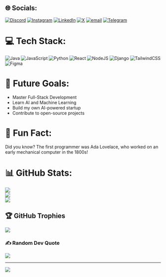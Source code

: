 ## 🌐 Socials:
[![Discord](https://img.shields.io/badge/Discord-%237289DA.svg?logo=discord&logoColor=white)](https://discord.gg/tol1bjonov_05) [![Instagram](https://img.shields.io/badge/Instagram-%23E4405F.svg?logo=Instagram&logoColor=white)](https://instagram.com/yusufjon.tolibjonov) [![LinkedIn](https://img.shields.io/badge/LinkedIn-%230077B5.svg?logo=linkedin&logoColor=white)](https://linkedin.com/in/yusufjon-tolibjonov) [![X](https://img.shields.io/badge/X-black.svg?logo=X&logoColor=white)](https://x.com/yusufjon.tolibjonov) [![email](https://img.shields.io/badge/Email-D14836?logo=gmail&logoColor=white)](mailto:yusufjontolibjonov3@gmail.com) [![Telegram](https://img.shields.io/badge/Telegram-%2326A5E4.svg?logo=telegram&logoColor=white)](https://t.me/Tol7bjonov)

# 💻 Tech Stack:
![Java](https://img.shields.io/badge/java-%23ED8B00.svg?style=for-the-badge&logo=openjdk&logoColor=white) ![JavaScript](https://img.shields.io/badge/javascript-%23323330.svg?style=for-the-badge&logo=javascript&logoColor=%23F7DF1E) ![Python](https://img.shields.io/badge/python-3670A0?style=for-the-badge&logo=python&logoColor=ffdd54) ![React](https://img.shields.io/badge/react-%2320232a.svg?style=for-the-badge&logo=react&logoColor=%2361DAFB) ![NodeJS](https://img.shields.io/badge/node.js-6DA55F?style=for-the-badge&logo=node.js&logoColor=white) ![Django](https://img.shields.io/badge/django-%23092E20.svg?style=for-the-badge&logo=django&logoColor=white) ![TailwindCSS](https://img.shields.io/badge/tailwindcss-%2338B2AC.svg?style=for-the-badge&logo=tailwind-css&logoColor=white) ![Figma](https://img.shields.io/badge/figma-%23F24E1E.svg?style=for-the-badge&logo=figma&logoColor=white)

# 🚀 Future Goals:
- Master Full-Stack Development
- Learn AI and Machine Learning
- Build my own AI-powered startup
- Contribute to open-source projects

# 🎉 Fun Fact:
Did you know? The first programmer was Ada Lovelace, who worked on an early mechanical computer in the 1800s!

# 📊 GitHub Stats:
![](https://github-readme-stats.vercel.app/api?username=Tol1bjonov&theme=dark&hide_border=false&include_all_commits=false&count_private=false)<br/>
![](https://github-readme-streak-stats.herokuapp.com/?user=Tol1bjonov&theme=dark&hide_border=false)<br/>
![](https://github-readme-stats.vercel.app/api/top-langs/?username=Tol1bjonov&theme=dark&hide_border=false&include_all_commits=false&count_private=false&layout=compact)

## 🏆 GitHub Trophies
![](https://github-profile-trophy.vercel.app/?username=Tol1bjonov&theme=radical&no-frame=false&no-bg=true&margin-w=4)

### ✍️ Random Dev Quote
![](https://quotes-github-readme.vercel.app/api?type=horizontal&theme=radical)

---
[![](https://visitcount.itsvg.in/api?id=Tol1bjonov&icon=0&color=0)](https://visitcount.itsvg.in)

<!-- Proudly created with GPRM ( https://gprm.itsvg.in ) -->
